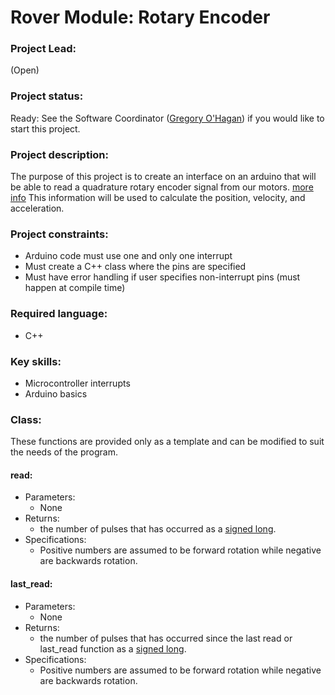 # Rover Module: Rotary Encoder

### Project Lead:
(Open)

### Project status:
Ready: See the Software Coordinator ([Gregory O'Hagan](https://github.com/Gregory-OHagan)) if you would like to start this project.

### Project description:
The purpose of this project is to create an interface on an arduino that will be
able to read a quadrature rotary encoder signal from our motors. [more info](http://www.dynapar.com/Technology/Encoder_Basics/Quadrature_Encoder/)
This information will be used to calculate the position, velocity, and acceleration.

### Project constraints:
 * Arduino code must use one and only one interrupt
 * Must create a C++ class where the pins are specified
 * Must have error handling if user specifies non-interrupt pins (must happen at compile time)

### Required language:
 * C++

### Key skills:
 * Microcontroller interrupts
 * Arduino basics 

### Class:
These functions are provided only as a template and can be modified to suit the needs of the program.

#### read:
 * Parameters:
   * None
 * Returns:
   * the number of pulses that has occurred as a [signed long](https://learn.sparkfun.com/tutorials/data-types-in-arduino).
 * Specifications:
   * Positive numbers are assumed to be forward rotation while negative are backwards rotation.

#### last_read:
* Parameters:
  * None
* Returns:
  * the number of pulses that has occurred since the last read or last_read function as a [signed long](https://learn.sparkfun.com/tutorials/data-types-in-arduino).
* Specifications:
  * Positive numbers are assumed to be forward rotation while negative are backwards rotation.
